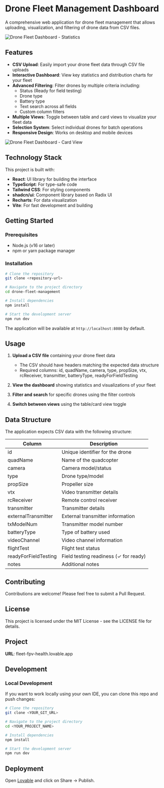 
# Drone Fleet Management Dashboard

A comprehensive web application for drone fleet management that allows uploading, visualization, and filtering of drone data from CSV files.

![Drone Fleet Dashboard - Statistics](public/lovable-uploads/938396bc-d2a7-4076-94f1-5f51128762bd.png)

## Features

- **CSV Upload**: Easily import your drone fleet data through CSV file uploads
- **Interactive Dashboard**: View key statistics and distribution charts for your fleet
- **Advanced Filtering**: Filter drones by multiple criteria including:
  - Status (Ready for field testing)
  - Drone type
  - Battery type
  - Text search across all fields
  - Custom column filters
- **Multiple Views**: Toggle between table and card views to visualize your fleet data
- **Selection System**: Select individual drones for batch operations
- **Responsive Design**: Works on desktop and mobile devices

![Drone Fleet Dashboard - Card View](public/lovable-uploads/99c48959-ab02-4093-b276-0af5dbd1460d.png)

## Technology Stack

This project is built with:

- **React**: UI library for building the interface
- **TypeScript**: For type-safe code
- **Tailwind CSS**: For styling components
- **shadcn/ui**: Component library based on Radix UI
- **Recharts**: For data visualization
- **Vite**: For fast development and building

## Getting Started

### Prerequisites

- Node.js (v16 or later)
- npm or yarn package manager

### Installation

```sh
# Clone the repository
git clone <repository-url>

# Navigate to the project directory
cd drone-fleet-management

# Install dependencies
npm install

# Start the development server
npm run dev
```

The application will be available at `http://localhost:8080` by default.

## Usage

1. **Upload a CSV file** containing your drone fleet data
   - The CSV should have headers matching the expected data structure
   - Required columns: id, quadName, camera, type, propSize, vtx, rcReceiver, transmitter, batteryType, readyForFieldTesting

2. **View the dashboard** showing statistics and visualizations of your fleet

3. **Filter and search** for specific drones using the filter controls

4. **Switch between views** using the table/card view toggle

## Data Structure

The application expects CSV data with the following structure:

| Column | Description |
|--------|-------------|
| id | Unique identifier for the drone |
| quadName | Name of the quadcopter |
| camera | Camera model/status |
| type | Drone type/model |
| propSize | Propeller size |
| vtx | Video transmitter details |
| rcReceiver | Remote control receiver |
| transmitter | Transmitter details |
| externalTransmitter | External transmitter information |
| txModelNum | Transmitter model number |
| batteryType | Type of battery used |
| videoChannel | Video channel information |
| flightTest | Flight test status |
| readyForFieldTesting | Field testing readiness (✓ for ready) |
| notes | Additional notes |

## Contributing

Contributions are welcome! Please feel free to submit a Pull Request.

## License

This project is licensed under the MIT License - see the LICENSE file for details.

## Project

**URL**: fleet-fpv-health.lovable.app

## Development

### Local Development

If you want to work locally using your own IDE, you can clone this repo and push changes:

```sh
# Clone the repository
git clone <YOUR_GIT_URL>

# Navigate to the project directory
cd <YOUR_PROJECT_NAME>

# Install dependencies
npm install

# Start the development server
npm run dev
```

## Deployment

Open [Lovable](https://lovable.dev/projects/f047a98e-af44-48f8-bd6d-fb911ad570ff) and click on Share -> Publish.
